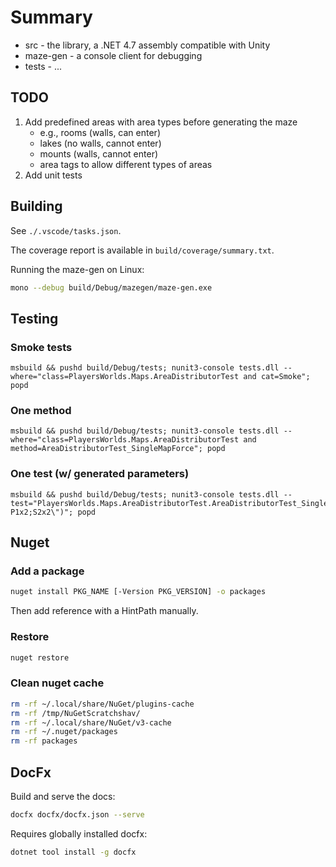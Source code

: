 # Summary

- src - the library, a .NET 4.7 assembly compatible with Unity
- maze-gen - a console client for debugging
- tests - ...

## TODO

1. Add predefined areas with area types before generating the maze
   - e.g., rooms (walls, can enter)
   - lakes (no walls, cannot enter)
   - mounts (walls, cannot enter)
   - area tags to allow different types of areas
2. Add unit tests

## Building

See `./.vscode/tasks.json`.

The coverage report is available in `build/coverage/summary.txt`.

Running the maze-gen on Linux:

```bash
mono --debug build/Debug/mazegen/maze-gen.exe
```

## Testing

### Smoke tests

```
msbuild && pushd build/Debug/tests; nunit3-console tests.dll --where="class=PlayersWorlds.Maps.AreaDistributorTest and cat=Smoke"; popd
```

### One method

```
msbuild && pushd build/Debug/tests; nunit3-console tests.dll --where="class=PlayersWorlds.Maps.AreaDistributorTest and method=AreaDistributorTest_SingleMapForce"; popd
```

### One test (w/ generated parameters)

```
msbuild && pushd build/Debug/tests; nunit3-console tests.dll --test="PlayersWorlds.Maps.AreaDistributorTest.AreaDistributorTest_SingleMapForce(\"6x12: P1x2;S2x2\")"; popd
```

## Nuget

### Add a package

```bash
nuget install PKG_NAME [-Version PKG_VERSION] -o packages
```

Then add reference with a HintPath manually.

### Restore

```bash
nuget restore
```

### Clean nuget cache

```bash
rm -rf ~/.local/share/NuGet/plugins-cache
rm -rf /tmp/NuGetScratchshav/
rm -rf ~/.local/share/NuGet/v3-cache
rm -rf ~/.nuget/packages
rm -rf packages
```

## DocFx

Build and serve the docs:

```bash
docfx docfx/docfx.json --serve
```

Requires globally installed docfx:

```bash
dotnet tool install -g docfx
```
